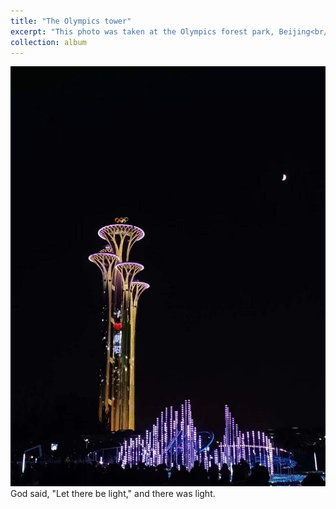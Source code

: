 ```yaml
---
title: "The Olympics tower"
excerpt: "This photo was taken at the Olympics forest park, Beijing<br/><img src='/images/Olympics tower.jpg'>"
collection: album
---
```

<img src='/images/Olympics tower.jpg'>
 God said, "Let there be light," and there was light.
